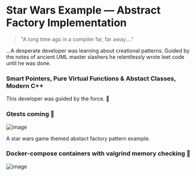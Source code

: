 # Star Wars Example ­— Abstract Factory Implementation

>"A long time ago in a compiler far, far away...." 

...A desperate developer was learning about creational patterns.
Guided by the notes of ancient UML master slashers he relentlessly wrote leet code until he was done.

### Smart Pointers, Pure Virtual Functions & Abstact Classes, Modern C++
This developer was guided by the force. 🙏

### Gtests coming 🙉
![image](https://github.com/user-attachments/assets/d5af072b-f243-4b31-bb95-22b3490b10a2)

A star wars game themed abstact factory pattern example.

### Docker-compose containers with valgrind memory checking 🐋

![image](https://github.com/user-attachments/assets/bcf93eae-8f87-4587-8ee1-83188263bed5)
